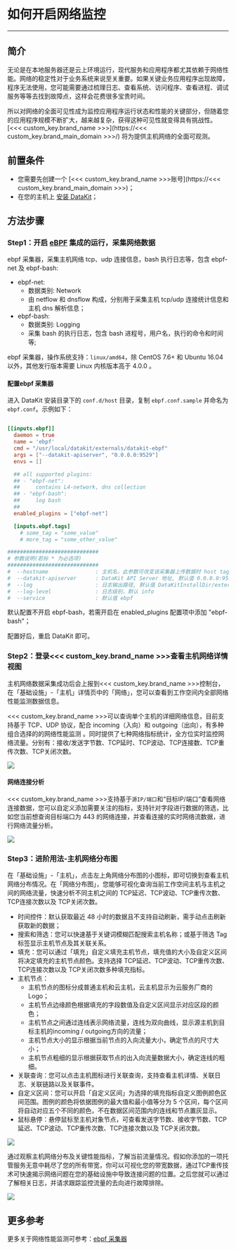 # 如何开启网络监控
---

## 简介

无论是在本地服务器还是云上环境运行，现代服务和应用程序都尤其依赖于网络性能。网络的稳定性对于业务系统来说至关重要。如果关键业务应用程序出现故障，程序无法使用，您可能需要通过梳理日志、查看系统、访问程序、查看进程、调试服务等等去找到故障点，这样会花费很多宝贵时间。

所以对网络的全面可见性成为监控应用程序运行状态和性能的关键部分，但随着您的应用程序规模不断扩大，越来越复杂，获得这种可见性就变得具有挑战性。[<<< custom_key.brand_name >>>](https://<<< custom_key.brand_main_domain >>>/) 将为提供主机网络的全面可观测。

## 前置条件

- 您需要先创建一个 [<<< custom_key.brand_name >>>账号](https://<<< custom_key.brand_main_domain >>>)；
- 在您的主机上 [安装 DataKit](../datakit/datakit-install.md)；

## 方法步骤

### Step1：开启 [eBPF](../integrations/ebpf.md) 集成的运行，采集网络数据

ebpf 采集器，采集主机网络 tcp、udp 连接信息，bash 执行日志等，包含 ebpf-net 及 ebpf-bash:

-  ebpf-net: 
   - 数据类别: Network
   - 由 netflow 和 dnsflow 构成，分别用于采集主机 tcp/udp 连接统计信息和主机 dns 解析信息；
-  ebpf-bash: 
   - 数据类别: Logging
   - 采集 bash 的执行日志，包含 bash 进程号，用户名，执行的命令和时间等;

ebpf 采集器，操作系统支持：`linux/amd64`，除 CentOS 7.6+ 和 Ubuntu 16.04 以外，其他发行版本需要 Linux 内核版本高于 4.0.0 。

#### 配置ebpf 采集器

进入 DataKit 安装目录下的 `conf.d/host` 目录，复制 `ebpf.conf.sample` 并命名为 `ebpf.conf`。示例如下：

```toml

[[inputs.ebpf]]
  daemon = true
  name = 'ebpf'
  cmd = "/usr/local/datakit/externals/datakit-ebpf"
  args = ["--datakit-apiserver", "0.0.0.0:9529"]
  envs = []

  ## all supported plugins:
  ## - "ebpf-net":
  ##     contains L4-network, dns collection
  ## - "ebpf-bash":
  ##     log bash
  ##
  enabled_plugins = ["ebpf-net"]

  [inputs.ebpf.tags]
    # some_tag = "some_value"
    # more_tag = "some_other_value"

#############################
# 参数说明(若标 * 为必选项)
#############################
#  --hostname               : 主机名，此参数可改变该采集器上传数据时 host tag 的值, 优先级为: 指定该参数 > datakit.conf 中的 ENV_HOSTNAME 值(若非空，启动时自动添加该参数) > 采集器自行获取(默认值)
#  --datakit-apiserver      : DataKit API Server 地址, 默认值 0.0.0.0:9529
#  --log                    : 日志输出路径, 默认值 DataKitInstallDir/externals/datakit-ebpf.log
#  --log-level              : 日志级别，默认 info
#  --service                : 默认值 ebpf
```

默认配置不开启 ebpf-bash，若需开启在 enabled_plugins 配置项中添加 "ebpf-bash"；

配置好后，重启 DataKit 即可。

### Step2：登录<<< custom_key.brand_name >>>查看主机网络详情视图

主机网络数据采集成功后会上报到<<< custom_key.brand_name >>>控制台，在「基础设施」-「主机」详情页中的「网络」，您可以查看到工作空间内全部网络性能监测数据信息。

<<< custom_key.brand_name >>>可以查询单个主机的详细网络信息，目前支持基于 TCP、UDP 协议，配合 incoming（入向）和 outgoing（出向），有多种组合选择的的网络性能监测 。同时提供了七种网络指标统计，全方位实时监控网络流量。分别有：接收/发送字节数、TCP延时、TCP波动、TCP连接数、TCP重传次数、TCP关闭次数。

![](img/01.png)

#### 网络连接分析


<<< custom_key.brand_name >>>支持基于`源IP/端口`和“目标IP/端口”查看网络连接数据，您可以自定义添加需要关注的指标，支持针对字段进行数据的筛选，比如您当前想查询目标端口为 443 的网络连接，并查看连接的实时网络流数据，进行网络流量分析。

![](img/444.gif)

### Step3：进阶用法-主机网络分布图

在「基础设施」-「主机」，点击左上角网络分布图的小图标，即可切换到查看主机网络分布情况。在「网络分布图」，您能够可视化查询当前工作空间主机与主机之间的网络流量，快速分析不同主机之间的 TCP延迟、TCP波动、TCP重传次数、TCP连接次数以及 TCP关闭次数。

- 时间控件：默认获取最近 48 小时的数据且不支持自动刷新，需手动点击刷新获取新的数据；
- 搜索和筛选：您可以快速基于关键词模糊匹配搜索主机名称；或基于筛选 Tag 标签显示主机节点及其关联关系。
- 填充：您可以通过「填充」自定义填充主机节点，填充值的大小及自定义区间将决定填充的主机节点颜色。支持选择 TCP延迟、TCP波动、TCP重传次数、TCP连接次数以及 TCP关闭次数多种填充指标。
- 主机节点：
   - 主机节点的图标分成普通主机和云主机，云主机显示为云服务厂商的 Logo；
   - 主机节点边缘颜色根据填充的字段数值及自定义区间显示对应区段的颜色；
   - 主机节点之间通过连线表示网络流量，连线为双向曲线，显示源主机到目标主机的incoming / outgoing方向的流量；
   - 主机节点大小的显示根据当前节点的入向流量大小，确定节点的尺寸大小；
   - 主机节点粗细的显示根据获取节点的出入向流量数据大小，确定连线的粗细。
- 关联查询：您可以点击主机图标进行关联查询，支持查看主机详情、关联日志、关联链路以及关联事件。
- 自定义区间：您可以开启「自定义区间」为选择的填充指标自定义图例颜色区间范围。图例的颜色将依据图例的最大值和最小值等分为 5 个区间，每个区间将自动对应五个不同的颜色，不在数据区间范围内的连线和节点置灰显示。	
- 鼠标悬停：悬停鼠标至主机对象节点，可查看发送字节数、接收字节数、TCP延迟、TCP波动、TCP重传次数、TCP连接次数以及 TCP关闭次数。

![](img/5.host_network.png)

通过观察主机网络分布及关键性能指标，了解当前流量情况。假如你添加的一项托管服务无意中耗尽了您的所有带宽，你可以可视化您的带宽数据，通过TCP重传技术可快速揭示网络问题在您的基础设施中导致连接问题的位置。之后您就可以通过了解相关日志，并请求跟踪监控流量的去向进行故障排除。

![](img/22.gif)

## 更多参考
更多关于网络性能监测可参考：[ebpf 采集器](../integrations/ebpf.md)

